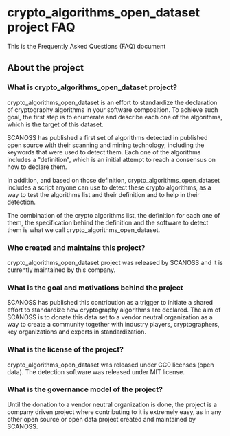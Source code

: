 <!--

SPDX-FileContributor: [Author Name(s)] <[Optional: Email Address(es)]>

SPDX-License-Identifier: CC0-1.0
-->

# crypto_algorithms_open_dataset project FAQ

This is the Frequently Asked Questions (FAQ) document

## About the project

### What is crypto_algorithms_open_dataset project?

crypto_algorithms_open_dataset is an effort to standardize the declaration of cryptography algorithms in your software composition.
To achieve such goal, the first step is to enumerate and describe each one of the algorithms, which is the target of this dataset.

SCANOSS has published a first set of algorithms detected in published open source with their scanning and mining technology, including the keywords that were used to detect them. Each one of the algorithms includes a "definition", which is an initial attempt to reach a consensus on how to declare them.

In addition, and based on those definition, crypto_algorithms_open_dataset includes a script anyone can use to detect these crypto algorithms, as a way to test the algorithms list and their definition and to help in their  detection.

The combination of the crypto algorithms list, the definition for each one of them, the specification behind the definition and the software to detect them is what we call crypto_algorithms_open_dataset.

### Who created and maintains this project?

crypto_algorithms_open_dataset project was released by SCANOSS and it is currently maintained by this company.

### What is the goal and motivations behind the project

SCANOSS has published this contribution as a trigger to initiate a shared effort to standardize how cryptography algorithms are declared. The aim of SCANOSS is to donate this data set to a vendor neutral organization as a way to create a community together with industry players, cryptographers, key organizations and experts in standardization.

### What is the license of the project?

crypto_algorithms_open_dataset was released under CC0 licenses (open data). The detection software was released under MIT license.

### What is the governance model of the project?

Until the donation to a vendor neutral organization is done, the project is a company driven project where contributing to it is extremely easy, as in any other open source or open data project created and maintained by SCANOSS.
